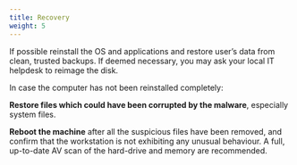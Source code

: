 ```yaml
---
title: Recovery
weight: 5
---
```

If possible reinstall the OS and applications and restore user’s data from clean, trusted backups. If deemed necessary, you may ask your local IT helpdesk to reimage the disk.

In case the computer has not been reinstalled completely:

**Restore files which could have been corrupted by the malware**, especially system files.

**Reboot the machine** after all the suspicious files have been removed, and confirm that the workstation is not exhibiting any unusual behaviour. A full, up-to-date AV scan of the hard-drive and memory are recommended.
